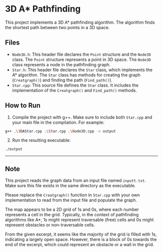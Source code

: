 # 3D A* Pathfinding

This project implements a 3D A* pathfinding algorithm. The algorithm finds the shortest path between two points in a 3D space.

## Files

- `Node3D.h`: This header file declares the `Point` structure and the `Node3D` class. The `Point` structure represents a point in 3D space. The `Node3D` class represents a node in the pathfinding graph.
- `Star.h`: This header file declares the `Star` class, which implements the A* algorithm. The `Star` class has methods for creating the graph (`Creatgraph()`) and finding the path (`Find_path()`).
- `Star.cpp`: This source file defines the `Star` class. It includes the implementation of the `Creatgraph()` and `Find_path()` methods.

## How to Run

1. Compile the project with g++. Make sure to include both `Star.cpp` and your main file in the compilation. For example:

```bash
g++ .\3DAStar.cpp .\Star.cpp .\Node3D.cpp -o output
```


2. Run the resulting executable:
```bash
./output
```

****

## Note

This project reads the graph data from an input file named `inputt.txt`. Make sure this file exists in the same directory as the executable.

Please replace the `Creatgraph()` function in `Star.cpp` with your own implementation to read from the input file and populate the graph.

The map appears to be a 2D grid of 1s and 0s, where each number represents a cell in the grid. Typically, in the context of pathfinding algorithms like A*, 1s might represent traversable (free) cells and 0s might represent obstacles or non-traversable cells.

From the given excerpt, it seems like the majority of the grid is filled with 1s, indicating a largely open space. However, there is a block of 0s towards the end of the excerpt, which could represent an obstacle or a wall in the grid.